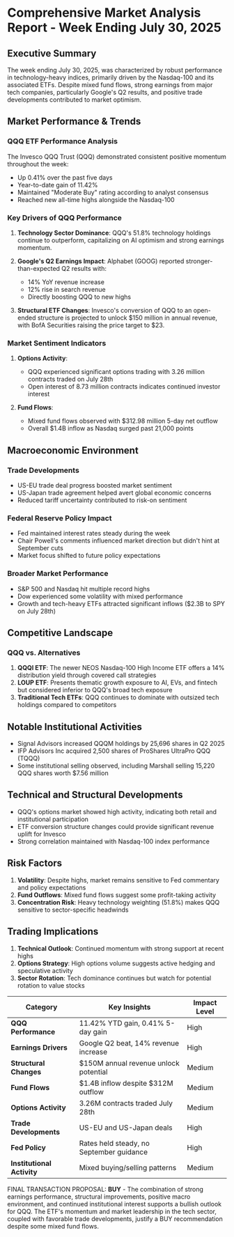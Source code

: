 # Comprehensive Market Analysis Report - Week Ending July 30, 2025

## Executive Summary
The week ending July 30, 2025, was characterized by robust performance in technology-heavy indices, primarily driven by the Nasdaq-100 and its associated ETFs. Despite mixed fund flows, strong earnings from major tech companies, particularly Google's Q2 results, and positive trade developments contributed to market optimism.

## Market Performance & Trends

### QQQ ETF Performance Analysis
The Invesco QQQ Trust (QQQ) demonstrated consistent positive momentum throughout the week:
- Up 0.41% over the past five days
- Year-to-date gain of 11.42%
- Maintained "Moderate Buy" rating according to analyst consensus
- Reached new all-time highs alongside the Nasdaq-100

### Key Drivers of QQQ Performance

1. **Technology Sector Dominance**: QQQ's 51.8% technology holdings continue to outperform, capitalizing on AI optimism and strong earnings momentum.

2. **Google's Q2 Earnings Impact**: Alphabet (GOOG) reported stronger-than-expected Q2 results with:
   - 14% YoY revenue increase
   - 12% rise in search revenue
   - Directly boosting QQQ to new highs

3. **Structural ETF Changes**: Invesco's conversion of QQQ to an open-ended structure is projected to unlock $150 million in annual revenue, with BofA Securities raising the price target to $23.

### Market Sentiment Indicators

1. **Options Activity**: 
   - QQQ experienced significant options trading with 3.26 million contracts traded on July 28th
   - Open interest of 8.73 million contracts indicates continued investor interest

2. **Fund Flows**: 
   - Mixed fund flows observed with $312.98 million 5-day net outflow
   - Overall $1.4B inflow as Nasdaq surged past 21,000 points

## Macroeconomic Environment

### Trade Developments
- US-EU trade deal progress boosted market sentiment
- US-Japan trade agreement helped avert global economic concerns
- Reduced tariff uncertainty contributed to risk-on sentiment

### Federal Reserve Policy Impact
- Fed maintained interest rates steady during the week
- Chair Powell's comments influenced market direction but didn't hint at September cuts
- Market focus shifted to future policy expectations

### Broader Market Performance
- S&P 500 and Nasdaq hit multiple record highs
- Dow experienced some volatility with mixed performance
- Growth and tech-heavy ETFs attracted significant inflows ($2.3B to SPY on July 28th)

## Competitive Landscape

### QQQ vs. Alternatives
1. **QQQI ETF**: The newer NEOS Nasdaq-100 High Income ETF offers a 14% distribution yield through covered call strategies
2. **LOUP ETF**: Presents thematic growth exposure to AI, EVs, and fintech but considered inferior to QQQ's broad tech exposure
3. **Traditional Tech ETFs**: QQQ continues to dominate with outsized tech holdings compared to competitors

## Notable Institutional Activities
- Signal Advisors increased QQQM holdings by 25,696 shares in Q2 2025
- IFP Advisors Inc acquired 2,500 shares of ProShares UltraPro QQQ (TQQQ)
- Some institutional selling observed, including Marshall selling 15,220 QQQ shares worth $7.56 million

## Technical and Structural Developments
- QQQ's options market showed high activity, indicating both retail and institutional participation
- ETF conversion structure changes could provide significant revenue uplift for Invesco
- Strong correlation maintained with Nasdaq-100 index performance

## Risk Factors
1. **Volatility**: Despite highs, market remains sensitive to Fed commentary and policy expectations
2. **Fund Outflows**: Mixed fund flows suggest some profit-taking activity
3. **Concentration Risk**: Heavy technology weighting (51.8%) makes QQQ sensitive to sector-specific headwinds

## Trading Implications
1. **Technical Outlook**: Continued momentum with strong support at recent highs
2. **Options Strategy**: High options volume suggests active hedging and speculative activity
3. **Sector Rotation**: Tech dominance continues but watch for potential rotation to value stocks

| Category | Key Insights | Impact Level |
|---------|-------------|--------------|
| **QQQ Performance** | 11.42% YTD gain, 0.41% 5-day gain | High |
| **Earnings Drivers** | Google Q2 beat, 14% revenue increase | High |
| **Structural Changes** | $150M annual revenue unlock potential | Medium |
| **Fund Flows** | $1.4B inflow despite $312M outflow | Medium |
| **Options Activity** | 3.26M contracts traded July 28th | Medium |
| **Trade Developments** | US-EU and US-Japan deals | High |
| **Fed Policy** | Rates held steady, no September guidance | High |
| **Institutional Activity** | Mixed buying/selling patterns | Medium |

FINAL TRANSACTION PROPOSAL: **BUY** - The combination of strong earnings performance, structural improvements, positive macro environment, and continued institutional interest supports a bullish outlook for QQQ. The ETF's momentum and market leadership in the tech sector, coupled with favorable trade developments, justify a BUY recommendation despite some mixed fund flows.